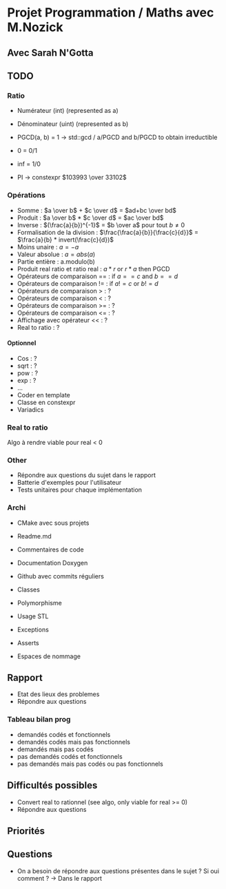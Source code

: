 # Projet Programmation / Maths avec M.Nozick

## Avec Sarah N'Gotta

## TODO
### Ratio
- Numérateur (int) (represented as a)
- Dénominateur (uint) (represented as b)
- PGCD(a, b) = 1 -> std::gcd / a/PGCD and b/PGCD to obtain irreductible

- 0 = 0/1
- inf = 1/0
- PI -> constexpr $103993 \over 33102$

### Opérations
- Somme : $a \over b$ $+$ $c \over d$ $=$ $ad+bc \over bd$ 
- Produit : $a \over b$ $*$ $c \over d$ $=$ $ac \over bd$ 
- Inverse : $(\frac{a}{b})^{-1}$ $=$ $b \over a$ pour tout $b \ne 0$
- Formalisation de la division : $\frac{\frac{a}{b}}{\frac{c}{d}}$ = $\frac{a}{b} * invert(\frac{c}{d})$
- Moins unaire : $a = -a$
- Valeur absolue : $a = abs(a)$
- Partie entière : a.modulo(b)
- Produit real ratio et ratio real : $a*r$ or $r*a$ then PGCD
- Opérateurs de comparaison == : if $a==c$ and $b==d$
- Opérateurs de comparaison != : if $a!=c$ or $b!=d$
- Opérateurs de comparaison > : ?
- Opérateurs de comparaison < : ?
- Opérateurs de comparaison >= : ?
- Opérateurs de comparaison <= : ?
- Affichage avec opérateur << : ?
- Real to ratio : ?

#### Optionnel
- Cos : ?
- sqrt : ?
- pow : ?
- exp : ?
- ...
- Coder en template
- Classe en constexpr
- Variadics

### Real to ratio
Algo à rendre viable pour real < 0

### Other
- Répondre aux questions du sujet dans le rapport
- Batterie d'exemples pour l'utilisateur
- Tests unitaires pour chaque implémentation

### Archi
- CMake avec sous projets
- Readme.md
- Commentaires de code
- Documentation Doxygen
- Github avec commits réguliers

- Classes
- Polymorphisme
- Usage STL
- Exceptions
- Asserts
- Espaces de nommage

## Rapport
- Etat des lieux des problemes
- Répondre aux questions

### Tableau bilan prog
- demandés codés et fonctionnels
- demandés codés mais pas fonctionnels
- demandés mais pas codés
- pas demandés codés et fonctionnels
- pas demandés mais pas codés ou pas fonctionnels

## Difficultés possibles
- Convert real to rationnel (see algo, only viable for real >= 0)
- Répondre aux questions

## Priorités

## Questions
- On a besoin de répondre aux questions présentes dans le sujet ? Si oui comment ? -> Dans le rapport